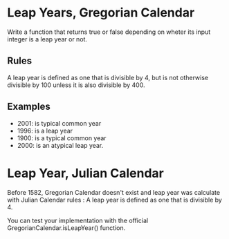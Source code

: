 # Leap Years, Gregorian Calendar

Write a function that returns true or false depending on wheter its input integer is a leap year or not.

## Rules

A leap year is defined as one that is divisible by 4, but is not otherwise divisible by 100 unless it is also divisible by 400.

## Examples

- 2001: is typical common year 
- 1996: is a leap year
- 1900: is a typical common year 
- 2000: is an atypical leap year.

# Leap Year, Julian Calendar

Before 1582, Gregorian Calendar doesn't exist and leap year was calculate with Julian Calendar rules : 
A leap year is defined as one that is divisible by 4.

You can test your implementation with the official GregorianCalendar.isLeapYear() function.